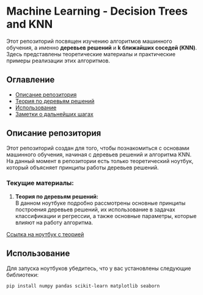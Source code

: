 # Machine Learning - Decision Trees and KNN

Этот репозиторий посвящен изучению алгоритмов машинного обучения, а именно **деревьев решений** и **k ближайших соседей (KNN)**. Здесь представлены теоретические материалы и практические примеры реализации этих алгоритмов.

## Оглавление

- [Описание репозитория](#описание-репозитория)
- [Теория по деревьям решений](#теория-по-деревьям-решений)
- [Использование](#использование)
- [Заметки о дальнейших шагах](#заметки-о-дальнейших-шагах)

## Описание репозитория

Этот репозиторий создан для того, чтобы познакомиться с основами машинного обучения, начиная с деревьев решений и алгоритма KNN. На данный момент в репозитории есть только теоретический ноутбук, который объясняет принципы работы деревьев решений.

### Текущие материалы:

1. **Теория по деревьям решений:**  
   В данном ноутбуке подробно рассмотрены основные принципы построения деревьев решений, их использование в задачах классификации и регрессии, а также основные параметры, которые влияют на работу алгоритма.

[Ссылка на ноутбук с теорией](./Decision_Tree_theory.ipynb)

## Использование

Для запуска ноутбуков убедитесь, что у вас установлены следующие библиотеки:

```bash
pip install numpy pandas scikit-learn matplotlib seaborn
```
